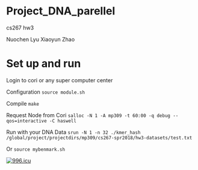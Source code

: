 # Project_DNA_parellel

cs267 hw3

Nuochen Lyu 
Xiaoyun Zhao

# Set up and run

Login to cori or any super computer center

Configuration `source module.sh`

Compile `make`

Request Node from Cori `salloc -N 1 -A mp309 -t 60:00 -q debug --qos=interactive -C haswell`

Run with your DNA Data `srun -N 1 -n 32 ./kmer_hash /global/project/projectdirs/mp309/cs267-spr2018/hw3-datasets/test.txt`

Or `source mybenmark.sh`

[![996.icu](https://img.shields.io/badge/link-996.icu-red.svg)](https://996.icu)
